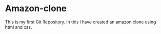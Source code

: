 # Amazon-clone
This is my first Git Repository. In this I have created an amazon clone using html and css.
